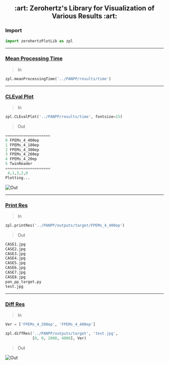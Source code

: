 <div align=center> <h2> :art: 
Zerohertz's Library for Visualization of Various Results :art: </h2> </div>

### Import

```python
import zerohertzPlotLib as zpl
```

---

### [Mean Processing Time](https://github.com/Zerohertz/zerohertzPlotLib/blob/main/meanProcessingTime.py#L6)

> In

```python
zpl.meanProcessingTime('../PANPP/results/time')
```

---

### [CLEval Plot](https://github.com/Zerohertz/zerohertzPlotLib/blob/main/CLEvalPlot.py#L7)

> In

```python
zpl.CLEvalPlot('../PANPP/results/time', fontsize=15)
```

> Out

```python
====================
0 FPEMs_4_400ep
1 FPEMs_4_180ep
2 FPEMs_4_300ep
3 FPEMs_4_200ep
4 FPEMs_4_20ep
5 TwinReader
====================
 4,1,3,2,0
Plotting...
```

![Out](https://user-images.githubusercontent.com/42334717/224615456-de09a7a8-b5df-47fa-8c50-20f4a0368d7c.png)

---

### [Print Res](https://github.com/Zerohertz/zerohertzPlotLib/blob/main/diffRes.py#L5)

> In

```python
zpl.printRes('../PANPP/outputs/target/FPEMs_4_400ep')
```

> Out

```python
CASE1.jpg
CASE2.jpg
CASE3.jpg
CASE4.jpg
CASE5.jpg
CASE6.jpg
CASE7.jpg
CASE8.jpg
pan_pp_target.py
test.jpg
```

---

### [Diff Res](https://github.com/Zerohertz/zerohertzPlotLib/blob/main/diffRes.py#L18)

> In

```python
Ver = ['FPEMs_4_200ep', 'FPEMs_4_400ep']

zpl.diffRes('../PANPP/outputs/target', 'test.jpg',
            [0, 0, 2000, 4000], Ver)
```
> Out

![Out](https://user-images.githubusercontent.com/42334717/224615383-d4eb46fd-b14f-4812-ad22-7c2a8bb6e6ba.png)